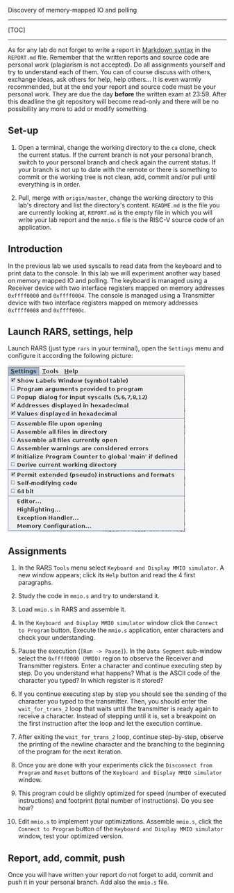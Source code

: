 <!-- MASTER-ONLY: DO NOT MODIFY THIS FILE

Copyright © Telecom Paris
Copyright © Renaud Pacalet (renaud.pacalet@telecom-paris.fr)

This file must be used under the terms of the CeCILL. This source
file is licensed as described in the file COPYING, which you should
have received as part of this distribution. The terms are also
available at:
https://cecill.info/licences/Licence_CeCILL_V2.1-en.html
-->

Discovery of memory-mapped IO and polling

---

[TOC]

---

As for any lab do not forget to write a report in [Markdown syntax] in the `REPORT.md` file.
Remember that the written reports and source code are personal work (plagiarism is not accepted).
Do all assignments yourself and try to understand each of them.
You can of course discuss with others, exchange ideas, ask others for help, help others...
It is even warmly recommended, but at the end your report and source code must be your personal work.
They are due the day **before** the written exam at 23:59.
After this deadline the git repository will become read-only and there will be no possibility any more to add or modify something.

## Set-up

1. Open a terminal, change the working directory to the `ca` clone, check the current status.
   If the current branch is not your personal branch, switch to your personal branch and check again the current status.
   If your branch is not up to date with the remote or there is something to commit or the working tree is not clean, add, commit and/or pull until everything is in order.

1. Pull, merge with `origin/master`, change the working directory to this lab's directory and list the directory's content.
   `README.md` is the file you are currently looking at, `REPORT.md` is the empty file in which you will write your lab report and the `mmio.s` file is the RISC-V source code of an application.

## Introduction

In the previous lab we used syscalls to read data from the keyboard and to print data to the console.
In this lab we will experiment another way based on memory mapped IO and polling.
The keyboard is managed using a Receiver device with two interface registers mapped on memory addresses `0xffff0000` and `0xffff0004`.
The console is managed using a Transmitter device with two interface registers mapped on memory addresses `0xffff0008` and `0xffff000c`.

## Launch RARS, settings, help

Launch RARS (just type `rars` in your terminal), open the `Settings` menu and configure it according the following picture:

![RARS settings](../../doc/data/rars-settings.png)

## Assignments

1. In the RARS `Tools` menu select `Keyboard and Display MMIO simulator`.
   A new window appears; click its `Help` button and read the 4 first paragraphs.

1. Study the code in `mmio.s` and try to understand it.

1. Load `mmio.s` in RARS and assemble it.

1. In the `Keyboard and Display MMIO simulator` window click the `Connect to Program` button.
   Execute the `mmio.s` application, enter characters and check your understanding.

1. Pause the execution (`[Run -> Pause]`).
   In the `Data Segment` sub-window select the `0xffff0000 (MMIO)` region to observe the Receiver and Transmitter registers.
   Enter a character and continue executing step by step.
   Do you understand what happens?
   What is the ASCII code of the character you typed?
   In which register is it stored?

1. If you continue executing step by step you should see the sending of the character you typed to the transmitter.
   Then, you should enter the `wait_for_trans_2` loop that waits until the transmitter is ready again to receive a character.
   Instead of stepping until it is, set a breakpoint on the first instruction after the loop and let the execution continue.

1. After exiting the `wait_for_trans_2` loop, continue step-by-step, observe the printing of the newline character and the branching to the beginning of the program for the next iteration.

1. Once you are done with your experiments click the `Disconnect from Program` and `Reset` buttons of the `Keyboard and Display MMIO simulator` window.

1. This program could be slightly optimized for speed (number of executed instructions) and footprint (total number of instructions).
   Do you see how?

1. Edit `mmio.s` to implement your optimizations.
   Assemble `mmio.s`, click the `Connect to Program` button of the `Keyboard and Display MMIO simulator` window, test your optimized version. 

## Report, add, commit, push

Once you will have written your report do not forget to add, commit and push it in your personal branch.
Add also the `mmio.s` file.

[Markdown syntax]: https://www.markdowntutorial.com/

<!-- vim: set tabstop=4 softtabstop=4 shiftwidth=4 expandtab textwidth=0: -->
